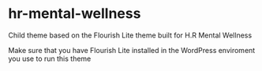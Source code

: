 # hr-mental-wellness
Child theme based on the Flourish Lite theme built for H.R Mental Wellness

Make sure that you have Flourish Lite installed in the WordPress enviroment you use to run this theme
